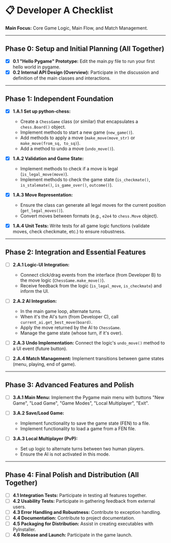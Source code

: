 # 📋 Developer A Checklist

**Main Focus:** Core Game Logic, Main Flow, and Match Management.

---

## Phase 0: Setup and Initial Planning (All Together)

- [x] **0.1 "Hello Pygame" Prototype:** Edit the main.py file to run your first hello world in pygame.
- [x] **0.2 Internal API Design (Overview):** Participate in the discussion and definition of the main classes and interactions.

---

## Phase 1: Independent Foundation

- [x] **1.A.1 Set up python-chess:**
  - Create a `ChessGame` class (or similar) that encapsulates a `chess.Board()` object.
  - Implement methods to start a new game (`new_game()`).
  - Add methods to apply a move (`make_move(move_str)` or `make_move(from_sq, to_sq)`).
  - Add a method to undo a move (`undo_move()`).

- [x] **1.A.2 Validation and Game State:**
  - Implement methods to check if a move is legal (`is_legal_move(move)`).
  - Implement methods to check the game state (`is_checkmate()`, `is_stalemate()`, `is_game_over()`, `outcome()`).

- [x] **1.A.3 Move Representation:**
  - Ensure the class can generate all legal moves for the current position (`get_legal_moves()`).
  - Convert moves between formats (e.g., `e2e4` to `chess.Move` object).

- [x] **1.A.4 Unit Tests:** Write tests for all game logic functions (validate moves, check checkmate, etc.) to ensure robustness.

---

## Phase 2: Integration and Essential Features

- [ ] **2.A.1 Logic-UI Integration:**
  - Connect click/drag events from the interface (from Developer B) to the move logic (`ChessGame.make_move()`).
  - Receive feedback from the logic (`is_legal_move`, `is_checkmate`) and inform the UI.

- [ ] **2.A.2 AI Integration:**
  - In the main game loop, alternate turns.
  - When it's the AI's turn (from Developer C), call `current_ai.get_best_move(board)`.
  - Apply the move returned by the AI to `ChessGame`.
  - Manage the game state (whose turn, if it's over).

- [ ] **2.A.3 Undo Implementation:** Connect the logic's `undo_move()` method to a UI event (future button).

- [ ] **2.A.4 Match Management:** Implement transitions between game states (menu, playing, end of game).

---

## Phase 3: Advanced Features and Polish

- [ ] **3.A.1 Main Menu:** Implement the Pygame main menu with buttons "New Game", "Load Game", "Game Modes", "Local Multiplayer", "Exit".

- [ ] **3.A.2 Save/Load Game:**
  - Implement functionality to save the game state (FEN) to a file.
  - Implement functionality to load a game from a FEN file.

- [ ] **3.A.3 Local Multiplayer (PvP):**
  - Set up logic to alternate turns between two human players.
  - Ensure the AI is not activated in this mode.

---

## Phase 4: Final Polish and Distribution (All Together)

- [ ] **4.1 Integration Tests:** Participate in testing all features together.
- [ ] **4.2 Usability Tests:** Participate in gathering feedback from external users.
- [ ] **4.3 Error Handling and Robustness:** Contribute to exception handling.
- [ ] **4.4 Documentation:** Contribute to project documentation.
- [ ] **4.5 Packaging for Distribution:** Assist in creating executables with PyInstaller.
- [ ] **4.6 Release and Launch:** Participate in the game launch.